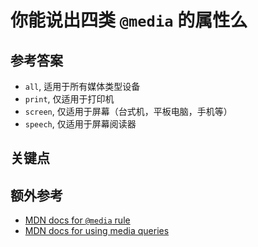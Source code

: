 # 你能说出四类 `@media` 的属性么

## 参考答案

* `all`, 适用于所有媒体类型设备
* `print`, 仅适用于打印机
* `screen`, 仅适用于屏幕（台式机，平板电脑，手机等）
* `speech`, 仅适用于屏幕阅读器

## 关键点

## 额外参考

* [MDN docs for `@media` rule](https://developer.mozilla.org/en-US/docs/Web/CSS/@media)
* [MDN docs for using media queries](https://developer.mozilla.org/en-US/docs/Web/CSS/Media_Queries/Using_media_queries)

<!-- tags: (css) -->

<!-- expertise: (0) -->
